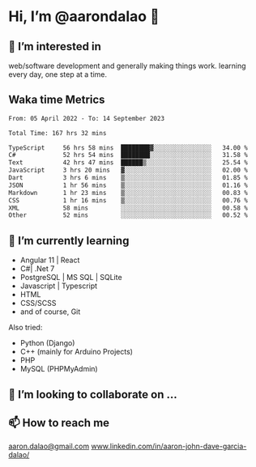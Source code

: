 # __Hi, I’m @aarondalao__ 👋 
## 👀 I’m interested in 
web/software development and generally making things work.
learning every day, one step at a time. 

## Waka time Metrics
<!--START_SECTION:waka-->

```txt
From: 05 April 2022 - To: 14 September 2023

Total Time: 167 hrs 32 mins

TypeScript     56 hrs 58 mins  ████████▓░░░░░░░░░░░░░░░░   34.00 %
C#             52 hrs 54 mins  ████████░░░░░░░░░░░░░░░░░   31.58 %
Text           42 hrs 47 mins  ██████▒░░░░░░░░░░░░░░░░░░   25.54 %
JavaScript     3 hrs 20 mins   ▓░░░░░░░░░░░░░░░░░░░░░░░░   02.00 %
Dart           3 hrs 6 mins    ▒░░░░░░░░░░░░░░░░░░░░░░░░   01.85 %
JSON           1 hr 56 mins    ▒░░░░░░░░░░░░░░░░░░░░░░░░   01.16 %
Markdown       1 hr 23 mins    ▒░░░░░░░░░░░░░░░░░░░░░░░░   00.83 %
CSS            1 hr 16 mins    ▒░░░░░░░░░░░░░░░░░░░░░░░░   00.76 %
XML            58 mins         ░░░░░░░░░░░░░░░░░░░░░░░░░   00.58 %
Other          52 mins         ░░░░░░░░░░░░░░░░░░░░░░░░░   00.52 %
```

<!--END_SECTION:waka-->

## 🌱 I’m currently learning 

- Angular 11 | React 
- C#| .Net 7
- PostgreSQL | MS SQL | SQLite
- Javascript | Typescript
- HTML 
- CSS/SCSS
- and of course, Git 


Also tried:
- Python (Django)
- C++ (mainly for Arduino Projects)
- PHP
- MySQL (PHPMyAdmin)


## 💞️ I’m looking to collaborate on ...

## 📫 How to reach me 
aaron.dalao@gmail.com
www.linkedin.com/in/aaron-john-dave-garcia-dalao/

<!---
aarondalao/aarondalao is a ✨ special ✨ repository because its `README.md` (this file) appears on your GitHub profile.
You can click the Preview link to take a look at your changes.
--->

